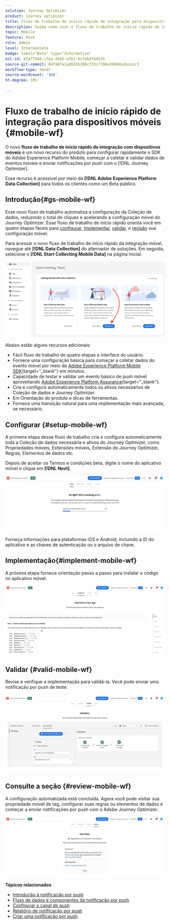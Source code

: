```yaml
---
solution: Journey Optimizer
product: journey optimizer
title: Fluxo de trabalho de início rápido de integração para dispositivos móveis
description: Saiba como usar o fluxo de trabalho de início rápido de integração para dispositivos móveis
topic: Mobile
feature: Push
role: Admin
level: Intermediate
badge: label="Beta" type="Informative"
exl-id: 82477d40-cfea-456b-a7b1-9cfebd76db35
source-git-commit: 04f96fa1ad815b380cf33c7706e39094a1bca1c3
workflow-type: tm+mt
source-wordcount: '368'
ht-degree: 10%

---
```


# Fluxo de trabalho de início rápido de integração para dispositivos móveis {#mobile-wf}

O novo **fluxo de trabalho de início rápido da integração com dispositivos móveis** é um novo recurso do produto para configurar rapidamente o SDK do Adobe Experience Platform Mobile, começar a coletar e validar dados de eventos móveis e enviar notificações por push com o [!DNL Journey Optimizer].

Esse recurso é acessível por meio da **[!DNL Adobe Experience Platform Data Collection]** para todos os clientes como um Beta público.

## Introdução{#gs-mobile-wf}

Esse novo fluxo de trabalho automatiza a configuração da Coleção de dados, reduzindo o total de cliques e acelerando a configuração móvel do Journey Optimizer. Esse fluxo de trabalho de início rápido orienta você em quatro etapas fáceis para [configurar](##setup-mobile-wf), [implementar](#implement-mobile-wf), [validar](#valid-mobile-wf), e [revisão](#review-mobile-wf) sua configuração móvel.

Para acessar o novo fluxo de trabalho de início rápido da integração móvel, navegue até **[!DNL Data Collection]** do alternador de soluções. Em seguida, selecione o **[!DNL Start Collecting Mobile Data]** na página inicial.

![](assets/mobile-wf-home.png)

Abaixo estão alguns recursos adicionais:

* Fácil fluxo de trabalho de quatro etapas e interface do usuário.
* Fornece uma configuração básica para começar a coletar dados do evento móvel por meio da [Adobe Experience Platform Mobile SDK](https://developer.adobe.com/client-sdks/documentation/){target="_blank"} em minutos.
* Capacidade de testar e validar um evento básico de push móvel aproveitando [Adobe Experience Platform Assurance](https://experienceleague.adobe.com/docs/experience-platform/assurance/home.html){target="_blank"}.
* Cria e configura automaticamente todos os ativos necessários de Coleção de dados e Journey Optimizer.
* Em Orientação do produto e dicas de ferramentas.
* Fornece uma transição natural para uma implementação mais avançada, se necessário.

## Configurar {#setup-mobile-wf}

A primeira etapa desse fluxo de trabalho cria e configura automaticamente toda a Coleção de dados necessária e ativos do Journey Optimizer, como Propriedades móveis, Extensões móveis, Extensão do Journey Optimizer, Regras, Elementos de dados etc.

Depois de aceitar os Termos e condições beta, digite o nome do aplicativo móvel e clique em **[!DNL Next]**.

![](assets/mobile-wf-setup.png)

Forneça informações para plataformas iOS e Android, incluindo a ID do aplicativo e as chaves de autenticação ou o arquivo de chave.

## Implementação{#implement-mobile-wf}

A próxima etapa fornece orientação passo a passo para instalar o código no aplicativo móvel.

![](assets/mobile-wf-add-code.png)


## Validar {#valid-mobile-wf}

Revise e verifique a implementação para validá-la. Você pode enviar uma notificação por push de teste.

![](assets/mobile-wf-valid.png)


## Consulte a seção {#review-mobile-wf}

A configuração automatizada está concluída. Agora você pode visitar sua propriedade móvel de tag, configurar suas regras ou elementos de dados e começar a enviar notificações por push com o Adobe Journey Optimizer.

![](assets/mobile-wf-done.png)


**Tópicos relacionados**

* [Introdução à notificação por push](get-started-push.md)
* [Fluxo de dados e componentes da notificação por push](push-gs.md)
* [Configurar o canal de push](push-configuration.md)
* [Relatório de notificação por push](../reports/journey-global-report.md#push-global)
* [Criar uma notificação por push](create-push.md)
